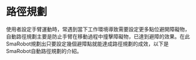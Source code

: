 # 路徑規劃

使用者設定手臂運動時，常遇到當下工作環境導致需要設定更多點位避開障礙物，自動路徑規劃主要是防止手臂在移動過程中撞擊障礙物，已達到避障的效果。在此SmaRobot規劃出只要設定幾個避障點就能達成路徑規劃的成效，以下是SmaRobot自動路徑規劃的介紹。

